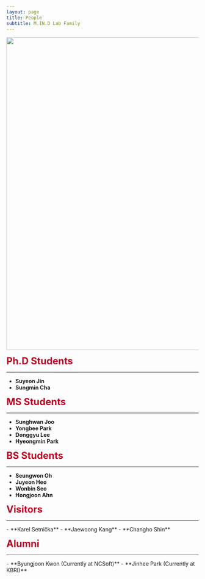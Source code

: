 ```yaml
---
layout: page
title: People
subtitle: M.IN.D Lab Family
---
```


<img src="https://raw.githubusercontent.com/mindlab-skku/mindlab-skku.github.io/master/img/group_photo.jpg" width="820" align="center"/>

<b><span style="font-size: 25px !important; color: #BD0026;">Ph.D Students</span></b>
<hr>

- **Suyeon Jin**  
- **Sungmin Cha**  

<b><span style="font-size: 25px !important; color: #BD0026;">MS Students</span></b>
<hr>

- **Sunghwan Joo**
- **Yongbee Park**
- **Donggyu Lee**   
- **Hyeongmin Park**

<b><span style="font-size: 25px !important; color: #BD0026;">BS Students</span></b>
<hr>

- **Seungwon Oh**
- **Juyeon Heo**
- **Wonbin Seo**   
- **Hongjoon Ahn**

<b><span style="font-size: 25px !important; color: #BD0026;">Visitors</span></b>
<hr>
- **Karel Setnička**
- **Jaewoong Kang**
- **Changho Shin**

<b><span style="font-size: 25px !important; color: #BD0026;">Alumni</span></b>
<hr>
- **Byungjoon Kwon (Currently at NCSoft)**
- **Jinhee Park (Currently at KBRI)**
